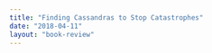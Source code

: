 ```yaml
---
title: "Finding Cassandras to Stop Catastrophes"
date: "2018-04-11"
layout: "book-review"
---
```



